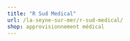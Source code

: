 ```yaml
---
title: "R Sud Medical"
url: /la-seyne-sur-mer/r-sud-medical/
shop: approvisionnement médical
---
```

